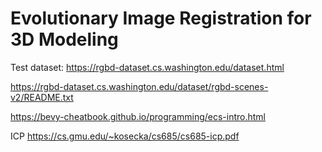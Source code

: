 # Evolutionary Image Registration for 3D Modeling

Test dataset:
https://rgbd-dataset.cs.washington.edu/dataset.html

https://rgbd-dataset.cs.washington.edu/dataset/rgbd-scenes-v2/README.txt

https://bevy-cheatbook.github.io/programming/ecs-intro.html


ICP
https://cs.gmu.edu/~kosecka/cs685/cs685-icp.pdf